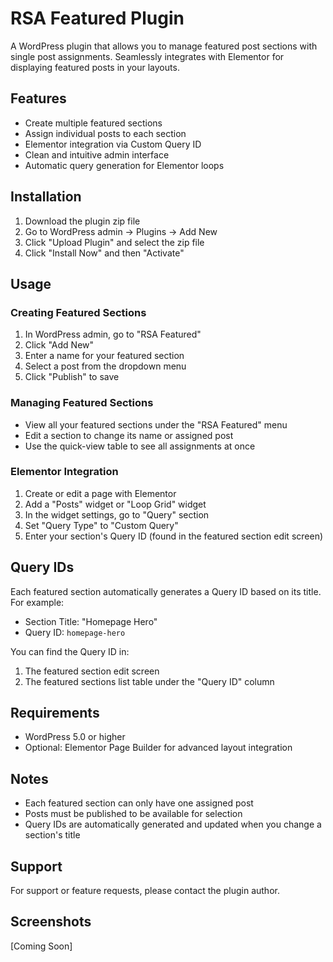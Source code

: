 # RSA Featured Plugin

A WordPress plugin that allows you to manage featured post sections with single post assignments. Seamlessly integrates with Elementor for displaying featured posts in your layouts.

## Features

- Create multiple featured sections
- Assign individual posts to each section
- Elementor integration via Custom Query ID
- Clean and intuitive admin interface
- Automatic query generation for Elementor loops

## Installation

1. Download the plugin zip file
2. Go to WordPress admin → Plugins → Add New
3. Click "Upload Plugin" and select the zip file
4. Click "Install Now" and then "Activate"

## Usage

### Creating Featured Sections

1. In WordPress admin, go to "RSA Featured"
2. Click "Add New"
3. Enter a name for your featured section
4. Select a post from the dropdown menu
5. Click "Publish" to save

### Managing Featured Sections

- View all your featured sections under the "RSA Featured" menu
- Edit a section to change its name or assigned post
- Use the quick-view table to see all assignments at once

### Elementor Integration

1. Create or edit a page with Elementor
2. Add a "Posts" widget or "Loop Grid" widget
3. In the widget settings, go to "Query" section
4. Set "Query Type" to "Custom Query"
5. Enter your section's Query ID (found in the featured section edit screen)

## Query IDs

Each featured section automatically generates a Query ID based on its title. For example:
- Section Title: "Homepage Hero"
- Query ID: `homepage-hero`

You can find the Query ID in:
1. The featured section edit screen
2. The featured sections list table under the "Query ID" column

## Requirements

- WordPress 5.0 or higher
- Optional: Elementor Page Builder for advanced layout integration

## Notes

- Each featured section can only have one assigned post
- Posts must be published to be available for selection
- Query IDs are automatically generated and updated when you change a section's title

## Support

For support or feature requests, please contact the plugin author.

## Screenshots

[Coming Soon]
